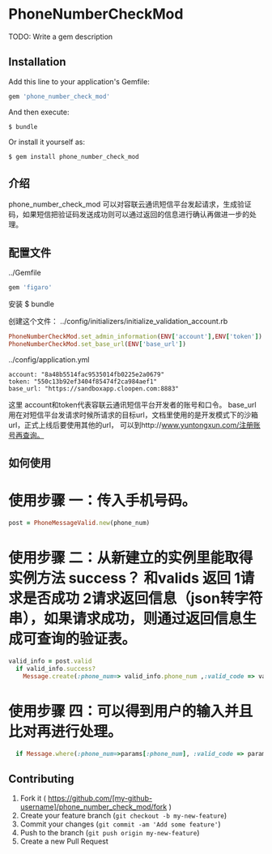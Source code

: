 # PhoneNumberCheckMod

TODO: Write a gem description

## Installation

Add this line to your application's Gemfile:

```ruby
gem 'phone_number_check_mod'
```

And then execute:

    $ bundle

Or install it yourself as:

    $ gem install phone_number_check_mod

## 介绍

phone_number_check_mod 可以对容联云通讯短信平台发起请求，生成验证码，如果短信把验证码发送成功则可以通过返回的信息进行确认再做进一步的处理。   
## 配置文件

../Gemfile
```ruby
gem 'figaro'  
```

安装
$ bundle

创建这个文件：
../config/initializers/initialize_validation_account.rb
```ruby
PhoneNumberCheckMod.set_admin_information(ENV['account'],ENV['token'])
PhoneNumberCheckMod.set_base_url(ENV['base_url'])
```
../config/application.yml
```ymal
account: "8a48b5514fac9535014fb0225e2a0679"
token: "550c13b92ef3404f85474f2ca984aef1"
base_url: "https://sandboxapp.cloopen.com:8883"
```

这里 account和token代表容联云通讯短信平台开发者的账号和口令。
base_url 用在对短信平台发请求时候所请求的目标url，文档里使用的是开发模式下的沙箱url，正式上线后要使用其他的url，
可以到http://www.yuntongxun.com/注册账号再查询。

## 如何使用
# 使用步骤 一：传入手机号码。
```ruby
post = PhoneMessageValid.new(phone_num) 
```
# 使用步骤 二：从新建立的实例里能取得实例方法 success？ 和valids 返回 1请求是否成功 2请求返回信息（json转字符串），如果请求成功，则通过返回信息生成可查询的验证表。
```ruby
valid_info = post.valid
  if valid_info.success?
    Message.create(:phone_num=> valid_info.phone_num ,:valid_code => valid_info.valid_code)
```
# 使用步骤 四：可以得到用户的输入并且比对再进行处理。
```ruby
  if Message.where(:phone_num=>params[:phone_num], :valid_code => params[:validation]).empty?
```
## Contributing

1. Fork it ( https://github.com/[my-github-username]/phone_number_check_mod/fork )
2. Create your feature branch (`git checkout -b my-new-feature`)
3. Commit your changes (`git commit -am 'Add some feature'`)
4. Push to the branch (`git push origin my-new-feature`)
5. Create a new Pull Request
